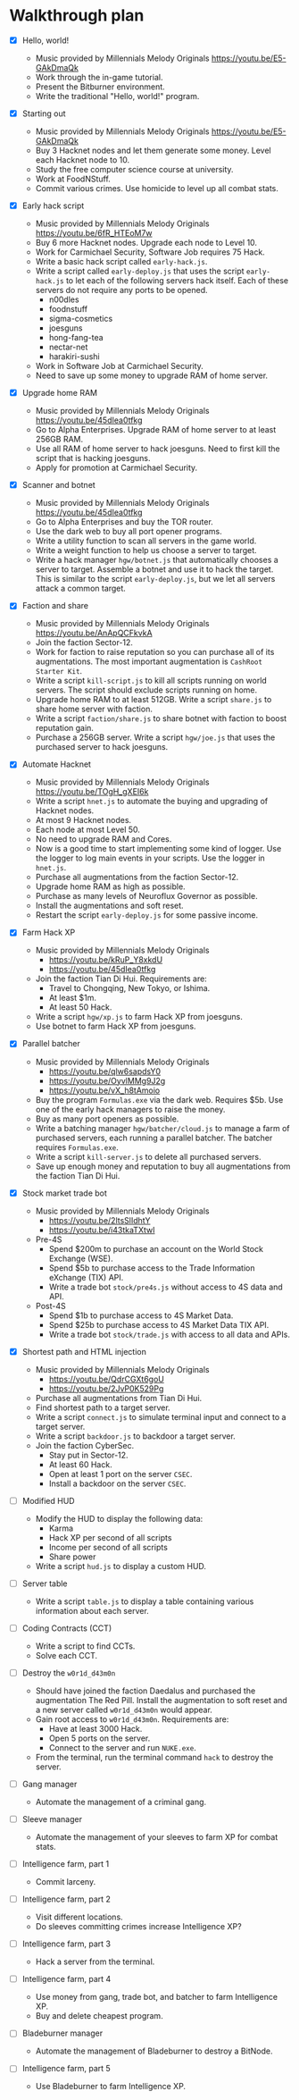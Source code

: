 # Walkthrough plan

<!-- prettier-ignore -->
- [x] Hello, world!
  - Music provided by Millennials Melody Originals
    https://youtu.be/E5-GAkDmaQk
  - Work through the in-game tutorial.
  - Present the Bitburner environment.
  - Write the traditional "Hello, world!" program.

- [x] Starting out
  - Music provided by Millennials Melody Originals
    https://youtu.be/E5-GAkDmaQk
  - Buy 3 Hacknet nodes and let them generate some money.  Level each Hacknet
    node to 10.
  - Study the free computer science course at university.
  - Work at FoodNStuff.
  - Commit various crimes.  Use homicide to level up all combat stats.

- [x] Early hack script
  - Music provided by Millennials Melody Originals
    https://youtu.be/6fR_HTEoM7w
  - Buy 6 more Hacknet nodes.  Upgrade each node to Level 10.
  - Work for Carmichael Security, Software Job requires 75 Hack.
  - Write a basic hack script called `early-hack.js`.
  - Write a script called `early-deploy.js` that uses the script `early-hack.js`
    to let each of the following servers hack itself.  Each of these servers do
    not require any ports to be opened.
    - n00dles
    - foodnstuff
    - sigma-cosmetics
    - joesguns
    - hong-fang-tea
    - nectar-net
    - harakiri-sushi
  - Work in Software Job at Carmichael Security.
  - Need to save up some money to upgrade RAM of home server.

- [x] Upgrade home RAM
  - Music provided by Millennials Melody Originals
    https://youtu.be/45dIea0tfkg
  - Go to Alpha Enterprises.  Upgrade RAM of home server to at least 256GB RAM.
  - Use all RAM of home server to hack joesguns.  Need to first kill the script
    that is hacking joesguns.
  - Apply for promotion at Carmichael Security.

- [x] Scanner and botnet
  - Music provided by Millennials Melody Originals
    https://youtu.be/45dIea0tfkg
  - Go to Alpha Enterprises and buy the TOR router.
  - Use the dark web to buy all port opener programs.
  - Write a utility function to scan all servers in the game world.
  - Write a weight function to help us choose a server to target.
  - Write a hack manager `hgw/botnet.js` that automatically chooses a server to
    target.  Assemble a botnet and use it to hack the target.  This is similar
    to the script `early-deploy.js`, but we let all servers attack a common
    target.

- [x] Faction and share
  - Music provided by Millennials Melody Originals
    https://youtu.be/AnApQCFkvkA
  - Join the faction Sector-12.
  - Work for faction to raise reputation so you can purchase all of its
    augmentations.  The most important augmentation is `CashRoot Starter Kit`.
  - Write a script `kill-script.js` to kill all scripts running on world
    servers.  The script should exclude scripts running on home.
  - Upgrade home RAM to at least 512GB.  Write a script `share.js` to share home
    server with faction.
  - Write a script `faction/share.js` to share botnet with faction to boost
    reputation gain.
  - Purchase a 256GB server.  Write a script `hgw/joe.js` that uses the
    purchased server to hack joesguns.

- [x] Automate Hacknet
  - Music provided by Millennials Melody Originals
    https://youtu.be/TOgH_gXEI6k
  - Write a script `hnet.js` to automate the buying and upgrading of Hacknet
    nodes.
  - At most 9 Hacknet nodes.
  - Each node at most Level 50.
  - No need to upgrade RAM and Cores.
  - Now is a good time to start implementing some kind of logger.  Use the
    logger to log main events in your scripts.  Use the logger in `hnet.js`.
  - Purchase all augmentations from the faction Sector-12.
  - Upgrade home RAM as high as possible.
  - Purchase as many levels of Neuroflux Governor as possible.
  - Install the augmentations and soft reset.
  - Restart the script `early-deploy.js` for some passive income.

- [x] Farm Hack XP
  - Music provided by Millennials Melody Originals
    - https://youtu.be/kRuP_Y8xkdU
    - https://youtu.be/45dIea0tfkg
  - Join the faction Tian Di Hui.  Requirements are:
    - Travel to Chongqing, New Tokyo, or Ishima.
    - At least $1m.
    - At least 50 Hack.
  - Write a script `hgw/xp.js` to farm Hack XP from joesguns.
  - Use botnet to farm Hack XP from joesguns.

- [x] Parallel batcher
  - Music provided by Millennials Melody Originals
    - https://youtu.be/qlw6sapdsY0
    - https://youtu.be/OyvlMMg9J2g
    - https://youtu.be/vX_h8tAmoio
  - Buy the program `Formulas.exe` via the dark web.  Requires $5b.  Use one of
    the early hack managers to raise the money.
  - Buy as many port openers as possible.
  - Write a batching manager `hgw/batcher/cloud.js` to manage a farm of
    purchased servers, each running a parallel batcher.  The batcher requires
    `Formulas.exe`.
  - Write a script `kill-server.js` to delete all purchased servers.
  - Save up enough money and reputation to buy all augmentations from the
    faction Tian Di Hui.

- [x] Stock market trade bot
  - Music provided by Millennials Melody Originals
    - https://youtu.be/2ltsSlIdhtY
    - https://youtu.be/i43tkaTXtwI
  - Pre-4S
    - Spend $200m to purchase an account on the World Stock Exchange (WSE).
    - Spend $5b to purchase access to the Trade Information eXchange (TIX) API.
    - Write a trade bot `stock/pre4s.js` without access to 4S data and API.
  - Post-4S
    - Spend $1b to purchase access to 4S Market Data.
    - Spend $25b to purchase access to 4S Market Data TIX API.
    - Write a trade bot `stock/trade.js` with access to all data and APIs.

- [x] Shortest path and HTML injection
  - Music provided by Millennials Melody Originals
    - https://youtu.be/QdrCGXt6goU
    - https://youtu.be/2JvP0K529Pg
  - Purchase all augmentations from Tian Di Hui.
  - Find shortest path to a target server.
  - Write a script `connect.js` to simulate terminal input and connect to a
    target server.
  - Write a script `backdoor.js` to backdoor a target server.
  - Join the faction CyberSec.
    - Stay put in Sector-12.
    - At least 60 Hack.
    - Open at least 1 port on the server `CSEC`.
    - Install a backdoor on the server `CSEC`.

- [ ] Modified HUD
  - Modify the HUD to display the following data:
    - Karma
    - Hack XP per second of all scripts
    - Income per second of all scripts
    - Share power
  - Write a script `hud.js` to display a custom HUD.

- [ ] Server table
  - Write a script `table.js` to display a table containing various information
    about each server.

- [ ] Coding Contracts (CCT)
  - Write a script to find CCTs.
  - Solve each CCT.

- [ ] Destroy the `w0r1d_d43m0n`
  - Should have joined the faction Daedalus and purchased the augmentation
    The Red Pill.  Install the augmentation to soft reset and a new server
    called `w0r1d_d43m0n` would appear.
  - Gain root access to `w0r1d_d43m0n`.  Requirements are:
    - Have at least 3000 Hack.
    - Open 5 ports on the server.
    - Connect to the server and run `NUKE.exe`.
  - From the terminal, run the terminal command `hack` to destroy the server.

- [ ] Gang manager
  - Automate the management of a criminal gang.

- [ ] Sleeve manager
  - Automate the management of your sleeves to farm XP for combat stats.

- [ ] Intelligence farm, part 1
  - Commit larceny.

- [ ] Intelligence farm, part 2
  - Visit different locations.
  - Do sleeves committing crimes increase Intelligence XP?

- [ ] Intelligence farm, part 3
  - Hack a server from the terminal.

- [ ] Intelligence farm, part 4
  - Use money from gang, trade bot, and batcher to farm Intelligence XP.
  - Buy and delete cheapest program.

- [ ] Bladeburner manager
  - Automate the management of Bladeburner to destroy a BitNode.

- [ ] Intelligence farm, part 5
  - Use Bladeburner to farm Intelligence XP.
